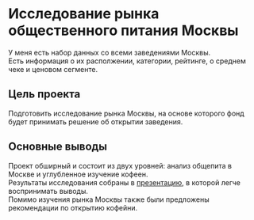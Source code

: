 # Исследование рынка общественного питания Москвы  
У меня есть набор данных со всеми заведениями Москвы.  
Есть информация о их располжении, категории, рейтинге, о среднем чеке и ценовом сегменте.  

## Цель проекта  
Подготовить исследование рынка Москвы, на основе которого фонд будет принимать решение об открытии заведения.  

## Основные выводы  
Проект обширный и состоит из двух уровней: анализ общепита в Москве и углубленное изучение кофеен.  
Результаты исследования собраны в [презентацию](https://disk.yandex.ru/i/uBUaZ4KHu_Gdwg), в которой легче воспринимать выводы.  
Помимо изучения рынка Москвы также были предложены рекомендации по открытию кофейни.
